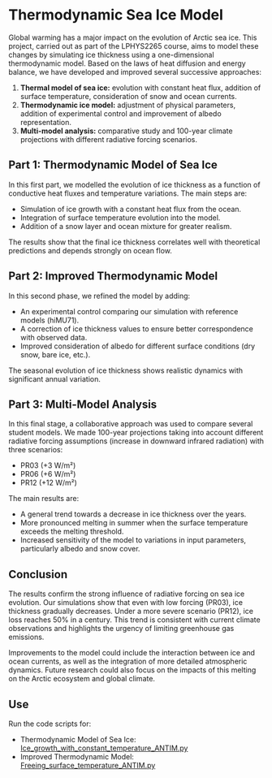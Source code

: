 # Thermodynamic Sea Ice Model
Global warming has a major impact on the evolution of Arctic sea ice. This project, carried out as part of the LPHYS2265 course, aims to model these changes by simulating ice thickness using a one-dimensional thermodynamic model. Based on the laws of heat diffusion and energy balance, we have developed and improved several successive approaches:
1. **Thermal model of sea ice:** evolution with constant heat flux, addition of surface temperature, consideration of snow and ocean currents.
2. **Thermodynamic ice model:** adjustment of physical parameters, addition of experimental control and improvement of albedo representation.
3. **Multi-model analysis:** comparative study and 100-year climate projections with different radiative forcing scenarios.

## Part 1: Thermodynamic Model of Sea Ice
In this first part, we modelled the evolution of ice thickness as a function of conductive heat fluxes and temperature variations. The main steps are:

- Simulation of ice growth with a constant heat flux from the ocean.
- Integration of surface temperature evolution into the model.
- Addition of a snow layer and ocean mixture for greater realism.

The results show that the final ice thickness correlates well with theoretical predictions and depends strongly on ocean flow.

## Part 2: Improved Thermodynamic Model
In this second phase, we refined the model by adding:

- An experimental control comparing our simulation with reference models (hiMU71).
- A correction of ice thickness values to ensure better correspondence with observed data.
- Improved consideration of albedo for different surface conditions (dry snow, bare ice, etc.).

The seasonal evolution of ice thickness shows realistic dynamics with significant annual variation.

## Part 3: Multi-Model Analysis
In this final stage, a collaborative approach was used to compare several student models. We made 100-year projections taking into account different radiative forcing assumptions (increase in downward infrared radiation) with three scenarios:

- PR03 (+3 W/m²)
- PR06 (+6 W/m²)
- PR12 (+12 W/m²)

The main results are:

- A general trend towards a decrease in ice thickness over the years.
- More pronounced melting in summer when the surface temperature exceeds the melting threshold.
- Increased sensitivity of the model to variations in input parameters, particularly albedo and snow cover.

## Conclusion
The results confirm the strong influence of radiative forcing on sea ice evolution. Our simulations show that even with low forcing (PR03), ice thickness gradually decreases. Under a more severe scenario (PR12), ice loss reaches 50% in a century. This trend is consistent with current climate observations and highlights the urgency of limiting greenhouse gas emissions.

Improvements to the model could include the interaction between ice and ocean currents, as well as the integration of more detailed atmospheric dynamics. Future research could also focus on the impacts of this melting on the Arctic ecosystem and global climate.

## Use 
Run the code scripts for:
- Thermodynamic Model of Sea Ice: [Ice_growth_with_constant_temperature_ANTIM.py](Ice_growth_with_constant_temperature_ANTIM.py)
- Improved Thermodynamic Model: [Freeing_surface_temperature_ANTIM.py](Freeing_surface_temperature_ANTIM.py)
